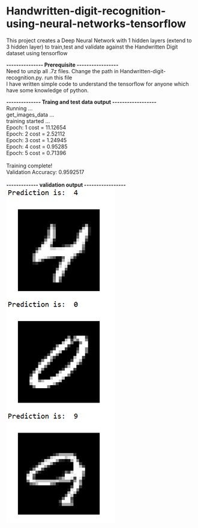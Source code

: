 # Handwritten-digit-recognition-using-neural-networks-tensorflow
This project creates a Deep Neural Network with 1 hidden layers (extend to 3 hidden layer) to train,test and validate against the Handwritten Digit dataset using tensorflow

<b>--------------- Prerequisite -----------------</b> <br>
Need to unzip all .7z files. Change the path in Handwritten-digit-recognition.py. run this file <br>
I have written simple code to understand the tensorflow for anyone which have some knowledge of python.


<b>-------------- Traing and test data output ------------------</b> <br>
Running ... <br>
get_images_data ... <br>
training started ... <br>
Epoch: 1 cost = 11.12654 <br>
Epoch: 2 cost = 2.52112 <br>
Epoch: 3 cost = 1.24945 <br>
Epoch: 4 cost = 0.95285 <br>
Epoch: 5 cost = 0.71396 <br>
<br>
Training complete! <br>
Validation Accuracy: 0.9592517 <br>
<br>
<b>------------- validation output -----------------</b> <br>
![Alt text](predictions-output.PNG?raw=true "Predictions")
